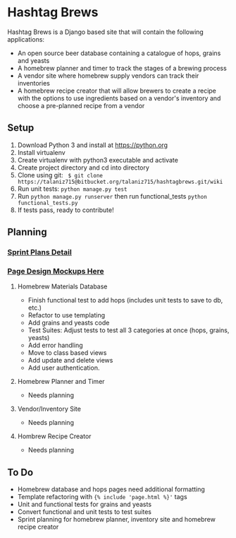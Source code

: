 Hashtag Brews
=============

Hashtag Brews is a Django based site that will contain the following applications:

* An open source beer database containing a catalogue of hops, grains and yeasts
* A homebrew planner and timer to track the stages of a brewing process
* A vendor site where homebrew supply vendors can track their inventories
* A homebrew recipe creator that will allow brewers to create a recipe with the options to use ingredients based on a vendor's inventory and choose a pre-planned recipe from a vendor

## Setup

1. Download Python 3 and install at https://python.org
2. Install virtualenv
3. Create virtualenv with python3 executable and activate
4. Create project directory and cd into directory
5. Clone using git: ``` $ git clone https://talaniz715@bitbucket.org/talaniz715/hashtagbrews.git/wiki```
6. Run unit tests: ```python manage.py test```
7. Run ```python manage.py runserver``` then run functional_tests ```python functional_tests.py```
8. If tests pass, ready to contribute!

## Planning
### [Sprint Plans Detail] ###

[Sprint Plans Detail]: https://bitbucket.org/talaniz715/hashtagbrews/wiki/Sprint%20Planning

### [Page Design Mockups Here] ###

[Page Design Mockups Here]: https://bitbucket.org/talaniz715/hashtagbrews/wiki/Catalogue%20Page%20Designs

1. Homebrew Materials Database
    * Finish functional test to add hops (includes unit tests to save to db, etc.)
    * Refactor to use templating
    * Add grains and yeasts code
    * Test Suites: Adjust tests to test all 3 categories at once (hops, grains, yeasts)
    * Add error handling
    * Move to class based views
    * Add update and delete views
    * Add user authentication.

2. Homebrew Planner and Timer
    * Needs planning

3. Vendor/Inventory Site
    * Needs planning

4. Hombrew Recipe Creator
    * Needs planning

## To Do
* Homebrew database and hops pages need additional formatting
* Template refactoring with `{% include 'page.html %}'` tags
* Unit and functional tests for grains and yeasts
* Convert functional and unit tests to test suites
* Sprint planning for homebrew planner, inventory site and homebrew recipe creator